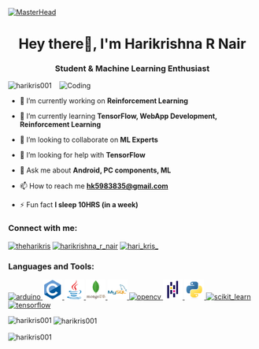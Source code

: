 [![MasterHead](https://www.charpeni.com/static/images/arrow-functions-in-class-properties-might-not-be-as-great-as-we-think/banner.gif)](https://rishavchanda.io)
<h1 align="center">Hey there👋, I'm Harikrishna R Nair</h1>
<h3 align="center">Student & Machine Learning Enthusiast</h3>
<img align="right" alt="Coding" width="400" src="https://www.ismartcom.com/hubfs/ai%20gif.gif">

<p align="left"> <img src="https://komarev.com/ghpvc/?username=harikris001&label=Profile%20views&color=0e75b6&style=flat" alt="harikris001" /> </p>

- 🔭 I’m currently working on **Reinforcement Learning**

- 🌱 I’m currently learning **TensorFlow, WebApp Development, Reinforcement Learning**

- 👯 I’m looking to collaborate on **ML Experts**

- 🤝 I’m looking for help with **TensorFlow**

- 💬 Ask me about **Android, PC components, ML**

- 📫 How to reach me **hk5983835@gmail.com**

- ⚡ Fun fact **I sleep 10HRS (in a week)**

<h3 align="left">Connect with me:</h3>
<p align="left">
<a href="https://twitter.com/theharikris" target="blank"><img align="center" src="https://raw.githubusercontent.com/rahuldkjain/github-profile-readme-generator/master/src/images/icons/Social/twitter.svg" alt="theharikris" height="30" width="40" /></a>
<a href="https://linkedin.com/in/harikrishna_r_nair" target="blank"><img align="center" src="https://raw.githubusercontent.com/rahuldkjain/github-profile-readme-generator/master/src/images/icons/Social/linked-in-alt.svg" alt="harikrishna_r_nair" height="30" width="40" /></a>
<a href="https://instagram.com/hari_kris_" target="blank"><img align="center" src="https://raw.githubusercontent.com/rahuldkjain/github-profile-readme-generator/master/src/images/icons/Social/instagram.svg" alt="hari_kris_" height="30" width="40" /></a>
</p>

<h3 align="left">Languages and Tools:</h3>
<p align="left"> <a href="https://www.arduino.cc/" target="_blank" rel="noreferrer"> <img src="https://cdn.worldvectorlogo.com/logos/arduino-1.svg" alt="arduino" width="40" height="40"/> </a> <a href="https://www.cprogramming.com/" target="_blank" rel="noreferrer"> <img src="https://raw.githubusercontent.com/devicons/devicon/master/icons/c/c-original.svg" alt="c" width="40" height="40"/> </a> <a href="https://www.java.com" target="_blank" rel="noreferrer"> <img src="https://raw.githubusercontent.com/devicons/devicon/master/icons/java/java-original.svg" alt="java" width="40" height="40"/> </a> <a href="https://www.mongodb.com/" target="_blank" rel="noreferrer"> <img src="https://raw.githubusercontent.com/devicons/devicon/master/icons/mongodb/mongodb-original-wordmark.svg" alt="mongodb" width="40" height="40"/> </a> <a href="https://www.mysql.com/" target="_blank" rel="noreferrer"> <img src="https://raw.githubusercontent.com/devicons/devicon/master/icons/mysql/mysql-original-wordmark.svg" alt="mysql" width="40" height="40"/> </a> <a href="https://opencv.org/" target="_blank" rel="noreferrer"> <img src="https://www.vectorlogo.zone/logos/opencv/opencv-icon.svg" alt="opencv" width="40" height="40"/> </a> <a href="https://pandas.pydata.org/" target="_blank" rel="noreferrer"> <img src="https://raw.githubusercontent.com/devicons/devicon/2ae2a900d2f041da66e950e4d48052658d850630/icons/pandas/pandas-original.svg" alt="pandas" width="40" height="40"/> </a> <a href="https://www.python.org" target="_blank" rel="noreferrer"> <img src="https://raw.githubusercontent.com/devicons/devicon/master/icons/python/python-original.svg" alt="python" width="40" height="40"/> </a> <a href="https://scikit-learn.org/" target="_blank" rel="noreferrer"> <img src="https://upload.wikimedia.org/wikipedia/commons/0/05/Scikit_learn_logo_small.svg" alt="scikit_learn" width="40" height="40"/> </a> <a href="https://www.tensorflow.org" target="_blank" rel="noreferrer"> <img src="https://www.vectorlogo.zone/logos/tensorflow/tensorflow-icon.svg" alt="tensorflow" width="40" height="40"/> </a> </p>

<p><img align="left" src="https://github-readme-stats.vercel.app/api/top-langs?username=harikris001&show_icons=true&locale=en&layout=compact" alt="harikris001" /></p>

<p>&nbsp;<img align="center" src="https://github-readme-stats.vercel.app/api?username=harikris001&show_icons=true&locale=en" alt="harikris001" /></p>

<p><img align="center" src="https://github-readme-streak-stats.herokuapp.com/?user=harikris001&" alt="harikris001" /></p>
